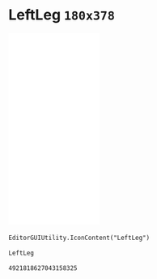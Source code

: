 # LeftLeg `180x378`
<img src="/img/LeftLeg.png" width=180 height=378>

``` CSharp
EditorGUIUtility.IconContent("LeftLeg")
```
```
LeftLeg
```
```
4921818627043158325
```

